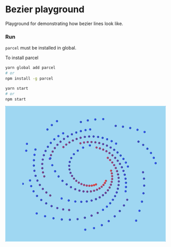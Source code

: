 # Bezier playground

Playground for demonstrating how bezier lines look like.

### Run

`parcel` must be installed in global.

To install parcel

```sh
yarn global add parcel
# or
npm install -g parcel
```

```sh
yarn start
# or
npm start
```

![screenshot001](./statics/screenshot-001.gif)